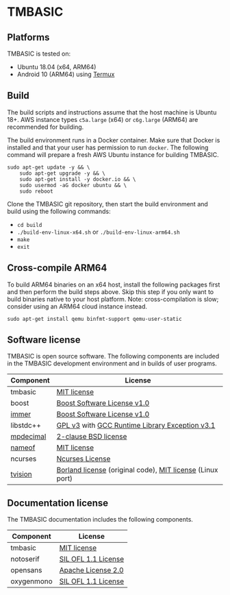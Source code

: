 # TMBASIC

## Platforms
TMBASIC is tested on:
- Ubuntu 18.04 (x64, ARM64)
- Android 10 (ARM64) using [Termux](https://termux.com/)

## Build
The build scripts and instructions assume that the host machine is Ubuntu 18+. AWS instance types `c5a.large` (x64) or `c6g.large` (ARM64) are recommended for building.

The build environment runs in a Docker container. Make sure that Docker is installed and that your user has permission to run `docker`. The following command will prepare a fresh AWS Ubuntu instance for building TMBASIC.

```
sudo apt-get update -y && \
    sudo apt-get upgrade -y && \
    sudo apt-get install -y docker.io && \
    sudo usermod -aG docker ubuntu && \
    sudo reboot
```

Clone the TMBASIC git repository, then start the build environment and build using the following commands:
- `cd build`
- `./build-env-linux-x64.sh` or `./build-env-linux-arm64.sh`
- `make`
- `exit`

## Cross-compile ARM64
To build ARM64 binaries on an x64 host, install the following packages first and then perform the build steps above. Skip this step if you only want to build binaries native to your host platform. Note: cross-compilation is slow; consider using an ARM64 cloud instance instead.

```
sudo apt-get install qemu binfmt-support qemu-user-static
```

## Software license
TMBASIC is open source software. The following components are included in the TMBASIC development environment and in builds of user programs.

Component | License
-- | --
tmbasic | [MIT license](LICENSE)
boost | [Boost Software License v1.0](ext/boost/LICENSE_1_0.txt)
[immer](https://github.com/arximboldi/immer) | [Boost Software License v1.0](ext/immer/LICENSE)
libstdc++ | [GPL v3](ext/gcc/GPL-3) with [GCC Runtime Library Exception v3.1](ext/gcc/copyright)
[mpdecimal](https://www.bytereef.org/mpdecimal/) | [2-clause BSD license](ext/mpdecimal/LICENSE.txt)
[nameof](https://github.com/Neargye/nameof) | [MIT license](ext/nameof/LICENSE.txt)
ncurses | [Ncurses License](ext/ncurses/COPYING)
[tvision](https://github.com/magiblot/tvision) | [Borland license](ext/tvision/COPYRIGHT) (original code), [MIT license](ext/tvision/COPYRIGHT) (Linux port)

## Documentation license
The TMBASIC documentation includes the following components.

Component | License
-- | --
tmbasic | [MIT license](LICENSE)
notoserif | [SIL OFL 1.1 License](ext/notoserif/OFL.txt)
opensans | [Apache License 2.0](ext/opensans/LICENSE.txt)
oxygenmono | [SIL OFL 1.1 License](ext/oxygenmono/OFL.txt)
